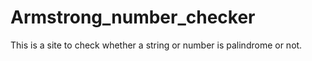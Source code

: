 # Armstrong_number_checker
This is a site to check whether a string or number is palindrome or not.
